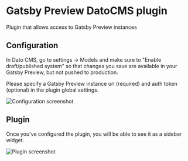 # Gatsby Preview DatoCMS plugin

Plugin that allows access to Gatsby Preview instances

## Configuration

In Dato CMS, go to settings -> Models and make sure to "Enable draft/published system" so that changes you save are available in your Gatsby Preview, but not pushed to production.

Please specify a Gatsby Preview instance url (required) and auth token (optional) in the plugin global settings.

![Configuration screenshot](https://user-images.githubusercontent.com/18426780/62660663-ec422180-b92b-11e9-929e-03a66906d851.png)

## Plugin 

Once you've configured the plugin, you will be able to see it as a sidebar widget. 

![Plugin screenshot](https://user-images.githubusercontent.com/18426780/61498855-37e35a00-a982-11e9-8201-ab96be74f1f1.png)


